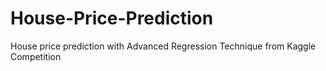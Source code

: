 # House-Price-Prediction
House price prediction with Advanced Regression Technique
from Kaggle Competition

